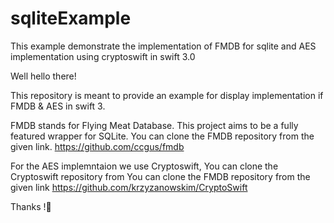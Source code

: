 # sqliteExample

This example demonstrate the implementation of FMDB for sqlite and AES implementation using cryptoswift in swift 3.0

Well hello there!

This repository is meant to provide an example for display implementation if FMDB & AES in swift 3.

FMDB stands for Flying Meat Database. This project aims to be a fully featured wrapper for SQLite. You can clone the FMDB repository from the given link.
https://github.com/ccgus/fmdb

For the AES implemntaion we use Cryptoswift, You can clone the Cryptoswift repository from You can clone the FMDB repository from the given link 
https://github.com/krzyzanowskim/CryptoSwift

Thanks !💖
